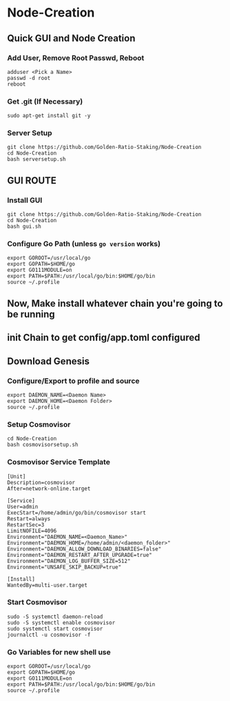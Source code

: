 # Node-Creation
## Quick GUI and Node Creation

### Add User, Remove Root Passwd, Reboot
```
adduser <Pick a Name>
passwd -d root
reboot
```
### Get .git (If Necessary)
`sudo apt-get install git -y`

### Server Setup
```
git clone https://github.com/Golden-Ratio-Staking/Node-Creation
cd Node-Creation
bash serversetup.sh
```

## GUI ROUTE
### Install GUI
```
git clone https://github.com/Golden-Ratio-Staking/Node-Creation
cd Node-Creation
bash gui.sh
```

### Configure Go Path (unless `go version` works)
```
export GOROOT=/usr/local/go
export GOPATH=$HOME/go
export GO111MODULE=on
export PATH=$PATH:/usr/local/go/bin:$HOME/go/bin
source ~/.profile
```

## Now, Make install whatever chain you're going to be running
## init Chain to get config/app.toml configured
## Download Genesis

### Configure/Export to profile and source
```
export DAEMON_NAME=<Daemon Name>
export DAEMON_HOME=<Daemon Folder>
source ~/.profile
```

### Setup Cosmovisor
```
cd Node-Creation
bash cosmovisorsetup.sh
```

### Cosmovisor Service Template
```
[Unit]
Description=cosmovisor
After=network-online.target

[Service]
User=admin
ExecStart=/home/admin/go/bin/cosmovisor start
Restart=always
RestartSec=3
LimitNOFILE=4096
Environment="DAEMON_NAME=<Daemon_Name>"
Environment="DAEMON_HOME=/home/admin/<daemon_folder>"
Environment="DAEMON_ALLOW_DOWNLOAD_BINARIES=false"
Environment="DAEMON_RESTART_AFTER_UPGRADE=true"
Environment="DAEMON_LOG_BUFFER_SIZE=512"
Environment="UNSAFE_SKIP_BACKUP=true"

[Install]
WantedBy=multi-user.target
```

### Start Cosmovisor
```
sudo -S systemctl daemon-reload
sudo -S systemctl enable cosmovisor
sudo systemctl start cosmovisor
journalctl -u cosmovisor -f
```

### Go Variables for new shell use
```
export GOROOT=/usr/local/go
export GOPATH=$HOME/go
export GO111MODULE=on
export PATH=$PATH:/usr/local/go/bin:$HOME/go/bin
source ~/.profile
```
